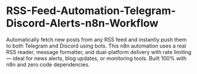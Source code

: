 # RSS-Feed-Automation-Telegram-Discord-Alerts-n8n-Workflow
Automatically fetch new posts from any RSS feed and instantly push them to both Telegram and Discord using bots. This n8n automation uses a real RSS reader, message formatter, and dual-platform delivery with rate limiting — ideal for news alerts, blog updates, or monitoring tools. Built 100% with n8n and zero code dependencies.
